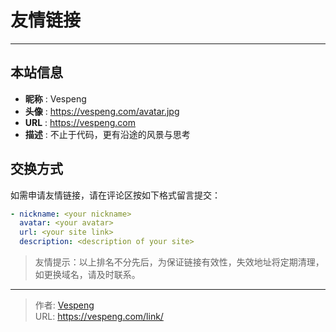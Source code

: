 # 友情链接


---

## 本站信息

- **昵称** : Vespeng
- **头像** : https://vespeng.com/avatar.jpg
- **URL** : https://vespeng.com
- **描述** : 不止于代码，更有沿途的风景与思考

## 交换方式

如需申请友情链接，请在评论区按如下格式留言提交：

```yaml
- nickname: <your nickname>
  avatar: <your avatar>
  url: <your site link>
  description: <description of your site>
```

> 友情提示：以上排名不分先后，为保证链接有效性，失效地址将定期清理，如更换域名，请及时联系。


---

> 作者: [Vespeng](https://github.com/vespeng/)  
> URL: https://vespeng.com/link/  

